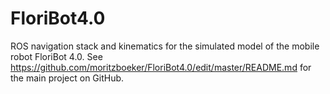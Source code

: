 # FloriBot4.0
ROS navigation stack and kinematics for the simulated model of the mobile robot FloriBot 4.0. See https://github.com/moritzboeker/FloriBot4.0/edit/master/README.md for the main project on GitHub.
